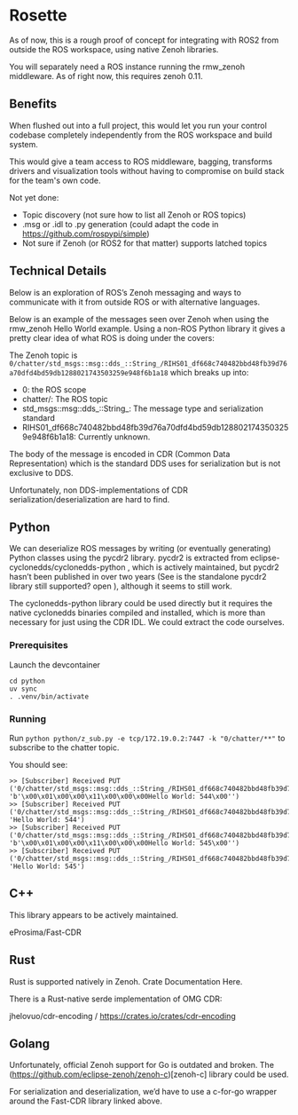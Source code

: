 # Rosette

As of now, this is a rough proof of concept for integrating with ROS2 from outside the ROS workspace, using native Zenoh libraries.

You will separately need a ROS instance running the rmw_zenoh middleware. As of right now, this requires zenoh 0.11.

## Benefits

When flushed out into a full project, this would let you run your control codebase completely independently from the ROS workspace and build system.

This would give a team access to ROS middleware, bagging, transforms drivers and visualization tools without having to compromise on build stack for the team's own code.

Not yet done:
* Topic discovery (not sure how to list all Zenoh or ROS topics)
* .msg or .idl to .py generation (could adapt the code in https://github.com/rospypi/simple)
* Not sure if Zenoh (or ROS2 for that matter) supports latched topics

## Technical Details

Below is an exploration of ROS’s Zenoh messaging and ways to communicate with it from outside ROS or with alternative languages.

Below is an example of the messages seen over Zenoh when using the rmw_zenoh Hello World example.  Using a non-ROS Python library it gives a pretty clear idea of what ROS is doing under the covers:

The Zenoh topic is `0/chatter/std_msgs::msg::dds_::String_/RIHS01_df668c740482bbd48fb39d76a70dfd4bd59db1288021743503259e948f6b1a18` which breaks up into:

* 0: the ROS scope
* chatter/: The ROS topic
* std_msgs::msg::dds_::String_: The message type and serialization standard
* RIHS01_df668c740482bbd48fb39d76a70dfd4bd59db1288021743503259e948f6b1a18: Currently unknown.

The body of the message is encoded in CDR (Common Data Representation) which is the standard DDS uses for serialization but is not exclusive to DDS.

Unfortunately, non DDS-implementations of CDR serialization/deserialization are hard to find.

## Python

We can deserialize ROS messages by writing (or eventually generating) Python classes using the pycdr2 library. pycdr2 is extracted from eclipse-cyclonedds/cyclonedds-python , which is actively maintained, but pycdr2 hasn’t been published in over two years (See is the standalone pycdr2 library still supported?
open
 ), although it seems to still work.

The cyclonedds-python library could be used directly but it requires the native cyclonedds binaries compiled and installed, which is more than necessary for just using the CDR IDL. We could extract the code ourselves.

### Prerequisites

Launch the devcontainer

```
cd python
uv sync
. .venv/bin/activate
```

### Running

Run `python python/z_sub.py -e tcp/172.19.0.2:7447 -k "0/chatter/**"` to subscribe to the chatter topic.

You should see:

```
>> [Subscriber] Received PUT ('0/chatter/std_msgs::msg::dds_::String_/RIHS01_df668c740482bbd48fb39d76a70dfd4bd59db1288021743503259e948f6b1a18': 'b'\x00\x01\x00\x00\x11\x00\x00\x00Hello World: 544\x00'')
>> [Subscriber] Received PUT ('0/chatter/std_msgs::msg::dds_::String_/RIHS01_df668c740482bbd48fb39d76a70dfd4bd59db1288021743503259e948f6b1a18': 'Hello World: 544')
>> [Subscriber] Received PUT ('0/chatter/std_msgs::msg::dds_::String_/RIHS01_df668c740482bbd48fb39d76a70dfd4bd59db1288021743503259e948f6b1a18': 'b'\x00\x01\x00\x00\x11\x00\x00\x00Hello World: 545\x00'')
>> [Subscriber] Received PUT ('0/chatter/std_msgs::msg::dds_::String_/RIHS01_df668c740482bbd48fb39d76a70dfd4bd59db1288021743503259e948f6b1a18': 'Hello World: 545')
```

## C++
This library appears to be actively maintained.

eProsima/Fast-CDR

## Rust

Rust is supported natively in Zenoh. Crate Documentation Here.

There is a Rust-native serde implementation of OMG CDR:

jhelovuo/cdr-encoding / https://crates.io/crates/cdr-encoding

## Golang

Unfortunately, official Zenoh support for Go is outdated and broken. The (https://github.com/eclipse-zenoh/zenoh-c)[zenoh-c] library could be used.

For serialization and deserialization, we’d have to use a c-for-go wrapper around the Fast-CDR library linked above.